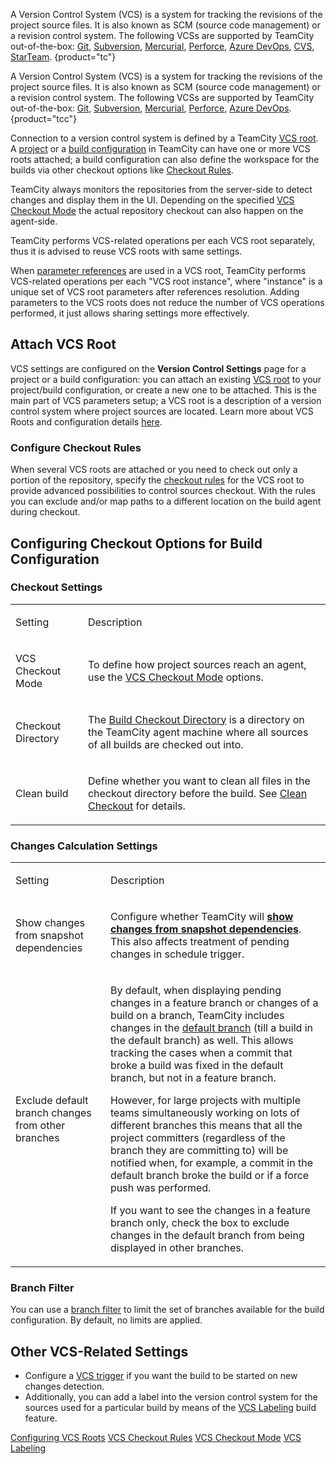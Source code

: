 [//]: # (title: Configuring VCS Settings)
[//]: # (auxiliary-id: Configuring VCS Settings)

A Version Control System (VCS) is a system for tracking the revisions of the project source files. It is also known as SCM (source code management) or a revision control system. The following VCSs are supported by TeamCity out-of-the-box: [Git](git.md), [Subversion](subversion.md), [Mercurial](mercurial.md), [Perforce](perforce.md), [Azure DevOps](azure-devops.md), [CVS](cvs.md), [StarTeam](starteam.md).
{product="tc"}

A Version Control System (VCS) is a system for tracking the revisions of the project source files. It is also known as SCM (source code management) or a revision control system. The following VCSs are supported by TeamCity out-of-the-box: [Git](git.md), [Subversion](subversion.md), [Mercurial](mercurial.md), [Perforce](perforce.md), [Azure DevOps](azure-devops.md).
{product="tcc"}

Connection to a version control system is defined by a TeamCity [VCS root](vcs-root.md). A [project](project.md) or a [build configuration](managing-builds.md) in TeamCity can have one or more VCS roots attached; a build configuration can also define the workspace for the builds via other checkout options like [Checkout Rules](vcs-checkout-rules.md).

TeamCity always monitors the repositories from the server-side to detect changes and display them in the UI. Depending on the specified [VCS Checkout Mode](vcs-checkout-mode.md) the actual repository checkout can also happen on the agent-side.

TeamCity performs VCS-related operations per each VCS root separately, thus it is advised to reuse VCS roots with same settings.

When [parameter references](using-build-parameters.md) are used in a VCS root, TeamCity performs VCS-related operations per each "VCS root instance", where "instance" is a unique set of VCS root parameters after references resolution. Adding parameters to the VCS roots does not reduce the number of VCS operations performed, it just allows sharing settings more effectively.

## Attach VCS Root

VCS settings are configured on the __Version Control Settings__ page for a project or a build configuration: you can attach an existing [VCS root](configuring-vcs-roots.md) to your project/build configuration, or create a new one to be attached. This is the main part of VCS parameters setup; a VCS root is a description of a version control system where project sources are located. Learn more about VCS Roots and configuration details [here](configuring-vcs-roots.md).

### Configure Checkout Rules

When several VCS roots are attached or you need to check out only a portion of the repository, specify the [checkout rules](vcs-checkout-rules.md) for the VCS root to provide advanced possibilities to control sources checkout. With the rules you can exclude and/or map paths to a different location on the build agent during checkout.

## Configuring Checkout Options for Build Configuration

### Checkout Settings

<table><tr>

<td>

Setting

</td>

<td>

Description

</td></tr><tr>

<td>

VCS Сheckout Mode

</td>

<td>

To define how project sources reach an agent, use the [VCS Checkout Mode](vcs-checkout-mode.md) options.

</td></tr><tr>

<td>

Сheckout Directory

</td>

<td>

The [Build Checkout Directory](build-checkout-directory.md) is a directory on the TeamCity agent machine where all sources of all builds are checked out into.

</td></tr><tr>

<td>

Clean build


</td>

<td>

Define whether you want to clean all files in the checkout directory before the build. See [Clean Checkout](clean-checkout.md) for details.

</td></tr></table>

### Changes Calculation Settings

<table><tr>

<td>

Setting

</td>

<td>

Description

</td></tr><tr>

<td>

<anchor name="show-changes-from-snapshot-dependencies"/>

Show changes from snapshot dependencies

</td>

<td>

Configure whether TeamCity will __[show changes from snapshot dependencies](build-dependencies-setup.md#show-changes-from-dependencies)__. This also affects treatment of pending changes in schedule trigger.

</td></tr><tr>

<td>

<anchor name="ConfiguringVCSSettings-excludeDefaultBranch"/>

Exclude default branch changes from other branches

</td>

<td id="excludeDefaultBranch">

By default, when displaying pending changes in a feature branch or changes of a build on a branch, TeamCity includes changes in the [default branch](working-with-feature-branches.md#Default+Branch) (till a build in the default branch) as well. This allows tracking the cases when a commit that broke a build was fixed in the default branch, but not in a feature branch.

However, for large projects with multiple teams simultaneously working on lots of different branches this means that all the project committers (regardless of the branch they are committing to) will be notified when, for example, a commit in the default branch broke the build or if a force push was performed.

If you want to see the changes in a feature branch only, check the box to exclude changes in the default branch from being displayed in other branches.

</td></tr></table>

### Branch Filter

You can use a [branch filter](branch-filter.md) to limit the set of branches available for the build configuration. By default, no limits are applied.

## Other VCS-Related Settings

* Configure a [VCS trigger](configuring-vcs-triggers.md) if you want the build to be started on new changes detection.
* Additionally, you can add a label into the version control system for the sources used for a particular build by means of the [VCS Labeling](vcs-labeling.md) build feature.
 
 <seealso>
        <category ref="admin-guide">
            <a href="configuring-vcs-roots.md">Configuring VCS Roots</a>
            <a href="vcs-checkout-rules.md">VCS Checkout Rules</a>
            <a href="vcs-checkout-mode.md">VCS Checkout Mode</a>
            <a href="vcs-labeling.md">VCS Labeling</a>
        </category>
</seealso>